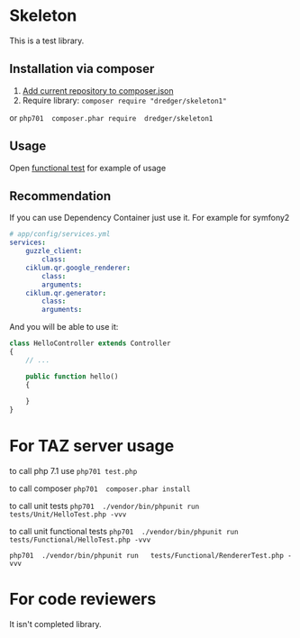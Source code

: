 Skeleton 
========================================

This is a test library.

Installation via composer
-------------

1. [Add current repository to composer.json](https://getcomposer.org/doc/05-repositories.md#vcs)
2. Require library: `composer require "dredger/skeleton1"`

or `php701  composer.phar require  dredger/skeleton1`

Usage
-------

Open [functional test](tests/Functional/HelloTest.php) for example of usage

Recommendation
-------------
If you can use Dependency Container  just use it. For example for symfony2
```yaml
# app/config/services.yml
services:
    guzzle_client:
        class:        
    ciklum.qr.google_renderer:
        class:        
        arguments:    
    ciklum.qr.generator:
        class:        
        arguments:    
```

And you will be able to use it:  
```php
class HelloController extends Controller
{
    // ...

    public function hello()
    {
       
    }
}
```

For TAZ server usage  
===================
  
  to call  php 7.1 use `php701 test.php` 
  
  to call composer `php701  composer.phar install`
  
  to call unit tests            `php701  ./vendor/bin/phpunit run   tests/Unit/HelloTest.php -vvv`
  
  to call unit functional tests `php701  ./vendor/bin/phpunit run   tests/Functional/HelloTest.php -vvv`
  
  `php701  ./vendor/bin/phpunit run   tests/Functional/RendererTest.php -vvv`
  
  
 

 
 
For code reviewers
===================
It isn't completed library. 


